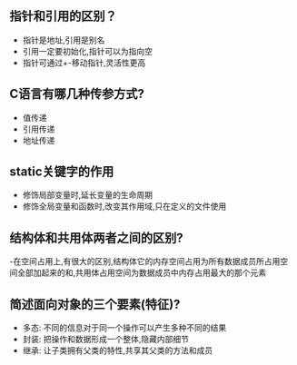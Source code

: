 ## 指针和引用的区别？
- 指针是地址,引用是别名
- 引用一定要初始化,指针可以为指向空
- 指针可通过+-移动指针,灵活性更高

## C语言有哪几种传参方式?
- 值传递
- 引用传递
- 地址传递

## static关键字的作用
- 修饰局部变量时,延长变量的生命周期
- 修饰全局变量和函数时,改变其作用域,只在定义的文件使用

## 结构体和共用体两者之间的区别?
-在空间占用上,有很大的区别,结构体它的内存空间占用为所有数据成员所占用空间全部加起来的和,共用体占用空间为数据成员中内存占用最大的那个元素

## 简述面向对象的三个要素(特征)?
- 多态: 不同的信息对于同一个操作可以产生多种不同的结果
- 封装: 把操作和数据形成一个整体,隐藏内部细节
- 继承: 让子类拥有父类的特性,共享其父类的方法和成员
